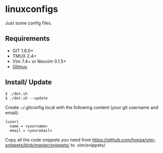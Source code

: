 linuxconfigs
============

Just some config files.

## Requirements
- GIT 1.8.0+
- TMUX 2.4+
- Vim 7.4+ or Neovim 0.1.5+
- [Gitmux](https://github.com/arl/gitmux)

## Install/ Update
```shell
$ ./dot.sh
$ ./dot.sh --update
```

Create ~/.gitconfig.local with the following content (your git username and email):
```
[user]
  name = <yourname>
  email = <youremail>
```

Copy all the code snippets you need from https://github.com/honza/vim-snippets/blob/master/snippets/ to .vim/snippets/

